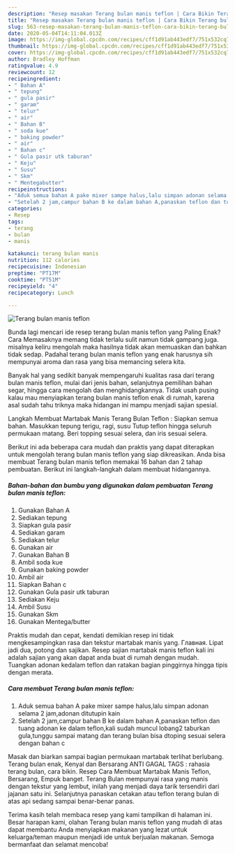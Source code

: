 ```yaml
---
description: "Resep masakan Terang bulan manis teflon | Cara Bikin Terang bulan manis teflon Yang Bisa Manjain Lidah"
title: "Resep masakan Terang bulan manis teflon | Cara Bikin Terang bulan manis teflon Yang Bisa Manjain Lidah"
slug: 563-resep-masakan-terang-bulan-manis-teflon-cara-bikin-terang-bulan-manis-teflon-yang-bisa-manjain-lidah
date: 2020-05-04T14:11:04.013Z
image: https://img-global.cpcdn.com/recipes/cff1d91ab443edf7/751x532cq70/terang-bulan-manis-teflon-foto-resep-utama.jpg
thumbnail: https://img-global.cpcdn.com/recipes/cff1d91ab443edf7/751x532cq70/terang-bulan-manis-teflon-foto-resep-utama.jpg
cover: https://img-global.cpcdn.com/recipes/cff1d91ab443edf7/751x532cq70/terang-bulan-manis-teflon-foto-resep-utama.jpg
author: Bradley Hoffman
ratingvalue: 4.9
reviewcount: 12
recipeingredient:
- " Bahan A"
- " tepung"
- " gula pasir"
- " garam"
- " telur"
- " air"
- " Bahan B"
- " soda kue"
- " baking powder"
- " air"
- " Bahan c"
- " Gula pasir utk taburan"
- " Keju"
- " Susu"
- " Skm"
- " Mentegabutter"
recipeinstructions:
- "Aduk semua bahan A pake mixer sampe halus,lalu simpan adonan selama 2 jam,adonan ditutupin kain"
- "Setelah 2 jam,campur bahan B ke dalam bahan A,panaskan teflon dan tuang adonan ke dalam teflon,kali sudah muncul lobang2 taburkan gula,tunggu sampai matang dan terang bulan bisa dtoping sesuai selera dengan bahan c"
categories:
- Resep
tags:
- terang
- bulan
- manis

katakunci: terang bulan manis 
nutrition: 112 calories
recipecuisine: Indonesian
preptime: "PT17M"
cooktime: "PT51M"
recipeyield: "4"
recipecategory: Lunch

---
```



![Terang bulan manis teflon](https://img-global.cpcdn.com/recipes/cff1d91ab443edf7/751x532cq70/terang-bulan-manis-teflon-foto-resep-utama.jpg)

Bunda lagi mencari ide resep terang bulan manis teflon yang Paling Enak? Cara Memasaknya memang tidak terlalu sulit namun tidak gampang juga. misalnya keliru mengolah maka hasilnya tidak akan memuaskan dan bahkan tidak sedap. Padahal terang bulan manis teflon yang enak harusnya sih mempunyai aroma dan rasa yang bisa memancing selera kita.

Banyak hal yang sedikit banyak mempengaruhi kualitas rasa dari terang bulan manis teflon, mulai dari jenis bahan, selanjutnya pemilihan bahan segar, hingga cara mengolah dan menghidangkannya. Tidak usah pusing kalau mau menyiapkan terang bulan manis teflon enak di rumah, karena asal sudah tahu triknya maka hidangan ini mampu menjadi sajian spesial.

Langkah Membuat Martabak Manis Terang Bulan Teflon : Siapkan semua bahan. Masukkan tepung terigu, ragi, susu Tutup teflon hingga seluruh permukaan matang. Beri topping sesuai selera, dan iris sesuai selera.


Berikut ini ada beberapa cara mudah dan praktis yang dapat diterapkan untuk mengolah terang bulan manis teflon yang siap dikreasikan. Anda bisa membuat Terang bulan manis teflon memakai 16 bahan dan 2 tahap pembuatan. Berikut ini langkah-langkah dalam membuat hidangannya.

<!--inarticleads1-->

##### Bahan-bahan dan bumbu yang digunakan dalam pembuatan Terang bulan manis teflon:

1. Gunakan  Bahan A
1. Sediakan  tepung
1. Siapkan  gula pasir
1. Sediakan  garam
1. Sediakan  telur
1. Gunakan  air
1. Gunakan  Bahan B
1. Ambil  soda kue
1. Gunakan  baking powder
1. Ambil  air
1. Siapkan  Bahan c
1. Gunakan  Gula pasir utk taburan
1. Sediakan  Keju
1. Ambil  Susu
1. Gunakan  Skm
1. Gunakan  Mentega/butter


Praktis mudah dan cepat, kendati demikian resep ini tidak mengkesampingkan rasa dan tekstur martabak manis yang. Главная. Lipat jadi dua, potong dan sajikan. Resep sajian martabak manis teflon kali ini adalah sajian yang akan dapat anda buat di rumah dengan mudah. Tuangkan adonan kedalam teflon dan ratakan bagian pinggirnya hingga tipis dengan merata. 

<!--inarticleads2-->

##### Cara membuat Terang bulan manis teflon:

1. Aduk semua bahan A pake mixer sampe halus,lalu simpan adonan selama 2 jam,adonan ditutupin kain
1. Setelah 2 jam,campur bahan B ke dalam bahan A,panaskan teflon dan tuang adonan ke dalam teflon,kali sudah muncul lobang2 taburkan gula,tunggu sampai matang dan terang bulan bisa dtoping sesuai selera dengan bahan c


Masak dan biarkan sampai bagian permukaan martabak terlihat berlubang. Terang bulan enak, Kenyal dan Bersarang ANTI GAGAL TAGS : rahasia terang bulan, cara bikin. Resep Cara Membuat Martabak Manis Teflon, Bersarang, Empuk banget. Terang Bulan mempunyai rasa yang manis dengan tekstur yang lembut, inilah yang menjadi daya tarik tersendiri dari jajanan satu ini. Selanjutnya panaskan cetakan atau teflon terang bulan di atas api sedang sampai benar-benar panas. 

Terima kasih telah membaca resep yang kami tampilkan di halaman ini. Besar harapan kami, olahan Terang bulan manis teflon yang mudah di atas dapat membantu Anda menyiapkan makanan yang lezat untuk keluarga/teman maupun menjadi ide untuk berjualan makanan. Semoga bermanfaat dan selamat mencoba!
